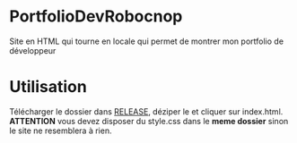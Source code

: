 # PortfolioDevRobocnop
Site en HTML qui tourne en locale qui permet de montrer mon portfolio de développeur

# Utilisation

Télécharger le dossier dans [RELEASE](), déziper le et cliquer sur index.html.
<b>ATTENTION</b> vous devez disposer du style.css dans le <b>meme dossier</b> sinon le site ne resemblera à rien.
